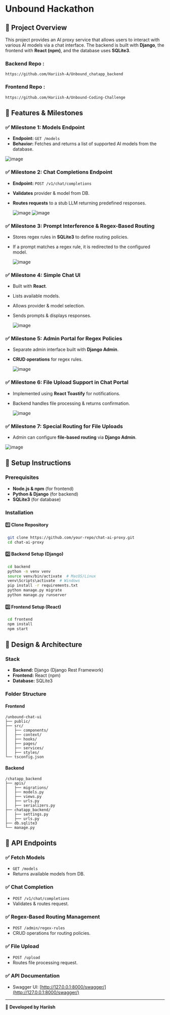 # Unbound Hackathon

## 🚀 Project Overview
This project provides an AI proxy service that allows users to interact with various AI models via a chat interface. The backend is built with **Django**, the frontend with **React (npm)**, and the database uses **SQLite3**.

### Backend Repo :
``` 
https://github.com/Hariish-A/Unbound_chatapp_backend 
```
### Frontend Repo : 
```
https://github.com/Hariish-A/Unbound-Coding-Challenge
```
## 📌 Features & Milestones
### ✅ Milestone 1: Models Endpoint
- **Endpoint:** `GET /models`
- **Behavior:** Fetches and returns a list of supported AI models from the database.

![image](https://github.com/user-attachments/assets/b5d8beaa-3593-4f2d-bff8-bbcb122463fe)


### ✅ Milestone 2: Chat Completions Endpoint
- **Endpoint:** `POST /v1/chat/completions`
- **Validates** provider & model from DB.
- **Routes requests** to a stub LLM returning predefined responses.

  ![image](https://github.com/user-attachments/assets/8ceb5907-017c-4afa-a74a-cfb07068ce6e)
  ![image](https://github.com/user-attachments/assets/09a5b364-9309-428b-b4fc-5a8917824d57)



### ✅ Milestone 3: Prompt Interference & Regex-Based Routing
- Stores regex rules in **SQLite3** to define routing policies.
- If a prompt matches a regex rule, it is redirected to the configured model.

  ![image](https://github.com/user-attachments/assets/60b80fd9-60e4-40fa-bbb7-7055e0325013)


  

### ✅ Milestone 4: Simple Chat UI
- Built with **React**.
- Lists available models.
- Allows provider & model selection.
- Sends prompts & displays responses.

  ![image](https://github.com/user-attachments/assets/d69f4a25-b6ad-40a3-ab08-76bdd8acf93d)


### ✅ Milestone 5: Admin Portal for Regex Policies
- Separate admin interface built with **Django Admin**.
- **CRUD operations** for regex rules.

  ![image](https://github.com/user-attachments/assets/4876c025-5a41-4c7a-927b-07564ff8034f)


### ✅ Milestone 6: File Upload Support in Chat Portal
- Implemented using **React Toastify** for notifications.
- Backend handles file processing & returns confirmation.
  
  ![image](https://github.com/user-attachments/assets/974f1799-ac9f-48c2-acc1-ead038f590c6)


### ✅ Milestone 7: Special Routing for File Uploads
- Admin can configure **file-based routing** via **Django Admin**.
  
![image](https://github.com/user-attachments/assets/534b6576-68be-4660-8a02-5137552db00e)


## 🔧 Setup Instructions
### Prerequisites
- **Node.js & npm** (for frontend)
- **Python & Django** (for backend)
- **SQLite3** (for database)

### Installation
#### 1️⃣ Clone Repository
```bash
 git clone https://github.com/your-repo/chat-ai-proxy.git
 cd chat-ai-proxy
```
#### 2️⃣ Backend Setup (Django)
```bash
 cd backend
 python -m venv venv
 source venv/bin/activate  # MacOS/Linux
 venv\Scripts\activate  # Windows
 pip install -r requirements.txt
 python manage.py migrate
 python manage.py runserver
```
#### 3️⃣ Frontend Setup (React)
```bash
 cd frontend
 npm install
 npm start
```

## 🎨 Design & Architecture
### Stack
- **Backend:** Django (Django Rest Framework)
- **Frontend:** React (npm)
- **Database:** SQLite3

### Folder Structure
#### Frontend
```
/unbound-chat-ui
├── public/
├── src/
│   ├── components/
│   ├── context/
│   ├── hooks/
│   ├── pages/
│   ├── services/
│   ├── styles/
└── tsconfig.json
```

#### Backend
```
/chatapp_backend
├── apis/
│   ├── migrations/
│   ├── models.py
│   ├── views.py
│   ├── urls.py
│   ├── serializers.py
├── chatapp_backend/
│   ├── settings.py
│   ├── urls.py
├── db.sqlite3
└── manage.py
```

## 📌 API Endpoints
### ✅ Fetch Models
- `GET /models`
- Returns available models from DB.

### ✅ Chat Completion
- `POST /v1/chat/completions`
- Validates & routes request.

### ✅ Regex-Based Routing Management
- `POST /admin/regex-rules`
- CRUD operations for routing policies.

### ✅ File Upload
- `POST /upload`
- Routes file processing request.

### ✅ API Documentation
- Swagger UI: [http://127.0.0.1:8000/swagger/](http://127.0.0.1:8000/swagger/)


---
🚀 **Developed by Hariish**

